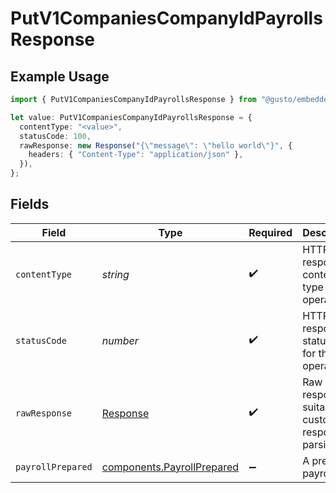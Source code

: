 # PutV1CompaniesCompanyIdPayrollsResponse

## Example Usage

```typescript
import { PutV1CompaniesCompanyIdPayrollsResponse } from "@gusto/embedded-api/models/operations/putv1companiescompanyidpayrolls.js";

let value: PutV1CompaniesCompanyIdPayrollsResponse = {
  contentType: "<value>",
  statusCode: 100,
  rawResponse: new Response("{\"message\": \"hello world\"}", {
    headers: { "Content-Type": "application/json" },
  }),
};
```

## Fields

| Field                                                                    | Type                                                                     | Required                                                                 | Description                                                              |
| ------------------------------------------------------------------------ | ------------------------------------------------------------------------ | ------------------------------------------------------------------------ | ------------------------------------------------------------------------ |
| `contentType`                                                            | *string*                                                                 | :heavy_check_mark:                                                       | HTTP response content type for this operation                            |
| `statusCode`                                                             | *number*                                                                 | :heavy_check_mark:                                                       | HTTP response status code for this operation                             |
| `rawResponse`                                                            | [Response](https://developer.mozilla.org/en-US/docs/Web/API/Response)    | :heavy_check_mark:                                                       | Raw HTTP response; suitable for custom response parsing                  |
| `payrollPrepared`                                                        | [components.PayrollPrepared](../../models/components/payrollprepared.md) | :heavy_minus_sign:                                                       | A prepared payroll                                                       |